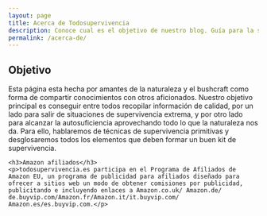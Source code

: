 ```yaml
---
layout: page
title: Acerca de Todosupervivencia
description: Conoce cual es el objetivo de nuestro blog. Guía para la supervivencia y autosuficiencia en la naturaleza. Las mejores herramientas para aprovechar al máximo lo que nos proporciona el entorno.
permalink: /acerca-de/
---
```


<div class="page-content">
	<h2>Objetivo</h2>
	<p>
    Esta página esta hecha por amantes de la naturaleza y el bushcraft como forma de compartir conocimientos con otros aficionados. Nuestro objetivo principal es conseguir entre todos recopilar información de calidad, por un lado para salir de situaciones de supervivencia extrema, y por otro lado para alcanzar la autosuficiencia aprovechando todo lo que la naturaleza nos da. Para ello, hablaremos de técnicas de supervivencia primitivas y desglosaremos todos los elementos que deben formar un buen kit de supervivencia. 
	</p>
	<p></p>

	<h3>Amazon afiliados</h3>
	<p>todosupervivencia.es participa en el Programa de Afiliados de Amazon EU, un programa de publicidad para afiliados diseñado para ofrecer a sitios web un modo de obtener comisiones por publicidad, publicitando e incluyendo enlaces a Amazon.co.uk/ Amazon.de/ de.buyvip.com/Amazon.fr/Amazon.it/it.buyvip.com/ Amazon.es/es.buyvip.com.</p>


</div>

